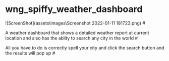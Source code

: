 # wng_spiffy_weather_dashboard #

![ScreenShot](assets\images\Screenshot 2022-01-11 181723.png) #

 A weather dashboard that shows a detailed weather report at current location and also has the ablity to search any city in the world #

 All you have to do is correctly spell your city and click the search button and the results will pop up #
